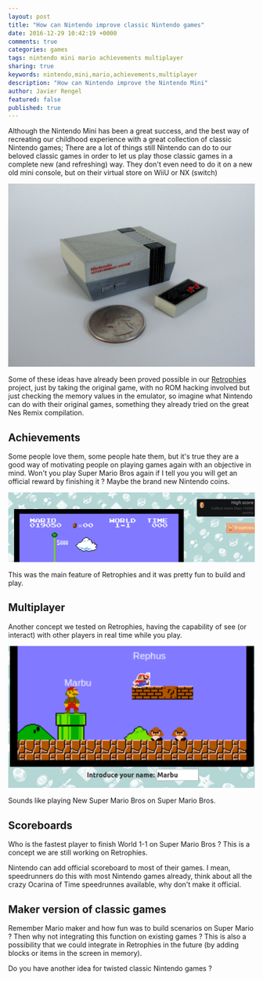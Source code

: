 ```yaml
---
layout: post
title: "How can Nintendo improve classic Nintendo games"
date: 2016-12-29 10:42:19 +0000
comments: true
categories: games
tags: nintendo mini mario achievements multiplayer
sharing: true
keywords: nintendo,mini,mario,achievements,multiplayer
description: "How can Nintendo improve the Nintendo Mini"
author: Javier Rengel
featured: false
published: true
---
```


Although the Nintendo Mini has been a great success, and the best way of recreating our childhood
experience with a great collection of classic Nintendo games; There are a lot of things still Nintendo
can do to our beloved classic games in order to let us play those classic games in a complete new (and refreshing) way. They don't even need to do it on a new old mini console, but on their virtual store on WiiU or NX (switch)

<img src="/images/posts/2016-12-29-how-improve-nintendo/nes-mini.jpg" alt="achievement">

<!--more-->

Some of these ideas have already been proved possible in our [Retrophies](http://retrophies.win) project, just by taking the original game, with no ROM hacking involved but just checking the memory values in the emulator, so imagine what Nintendo can do with their original games,
something they already tried on the great Nes Remix compilation.

## Achievements

Some people love them, some people hate them, but it's true they are a good way of motivating people
on playing games again with an objective in mind. Won't you play Super Mario Bros again if I tell you
you will get an official reward by finishing it ? Maybe the brand new Nintendo coins.

<img src="/images/posts/2016-12-29-how-improve-nintendo/achievement.png" alt="achievement">

This was the main feature of Retrophies and it was pretty fun to build and play.

## Multiplayer

Another concept we tested on Retrophies, having the capability of see (or interact) with
other players in real time while you play.

<img src="/images/posts/2016-12-29-how-improve-nintendo/multiplayer.png" alt="multiplayer">

Sounds like playing New Super Mario Bros on Super Mario Bros.

## Scoreboards

Who is the fastest player to finish World 1-1 on Super Mario Bros ? This is a concept we
are still working on Retrophies.

Nintendo can add official scoreboard to most of their games. I mean, speedrunners
do this with most Nintendo games already, think about all the crazy Ocarina of Time speedrunnes available, why don't make it official.

## Maker version of classic games

Remember Mario maker and how fun was to build scenarios on Super Mario ? Then why not integrating
this function on existing games ? This is also a possibility that we could integrate in
Retrophies in the future (by adding blocks or items in the screen in memory).

Do you have another idea for twisted classic Nintendo games ?
